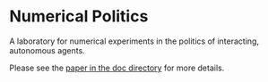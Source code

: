 # Numerical Politics
A laboratory for numerical experiments in the politics of interacting, autonomous agents.

Please see the [paper in the doc directory](https://danftang.github.io/NumericalPolitics/numericalPolitics.pdf) for more details.
